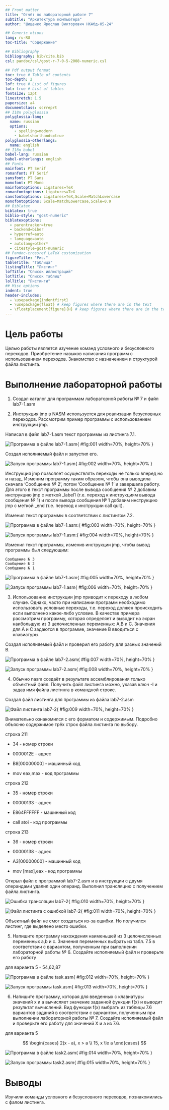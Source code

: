 ```yaml
---
## Front matter
title: "Отчёт по лабораторной работе 7"
subtitle: "Архитектура компьютера"
author: "Шищенко Ярослав Викторович НКАбд-05-24"

## Generic otions
lang: ru-RU
toc-title: "Содержание"

## Bibliography
bibliography: bib/cite.bib
csl: pandoc/csl/gost-r-7-0-5-2008-numeric.csl

## Pdf output format
toc: true # Table of contents
toc-depth: 2
lof: true # List of figures
lot: true # List of tables
fontsize: 12pt
linestretch: 1.5
papersize: a4
documentclass: scrreprt
## I18n polyglossia
polyglossia-lang:
  name: russian
  options:
	- spelling=modern
	- babelshorthands=true
polyglossia-otherlangs:
  name: english
## I18n babel
babel-lang: russian
babel-otherlangs: english
## Fonts
mainfont: PT Serif
romanfont: PT Serif
sansfont: PT Sans
monofont: PT Mono
mainfontoptions: Ligatures=TeX
romanfontoptions: Ligatures=TeX
sansfontoptions: Ligatures=TeX,Scale=MatchLowercase
monofontoptions: Scale=MatchLowercase,Scale=0.9
## Biblatex
biblatex: true
biblio-style: "gost-numeric"
biblatexoptions:
  - parentracker=true
  - backend=biber
  - hyperref=auto
  - language=auto
  - autolang=other*
  - citestyle=gost-numeric
## Pandoc-crossref LaTeX customization
figureTitle: "Рис."
tableTitle: "Таблица"
listingTitle: "Листинг"
lofTitle: "Список иллюстраций"
lotTitle: "Список таблиц"
lolTitle: "Листинги"
## Misc options
indent: true
header-includes:
  - \usepackage{indentfirst}
  - \usepackage{float} # keep figures where there are in the text
  - \floatplacement{figure}{H} # keep figures where there are in the text
---
```


# Цель работы

Целью работы является изучение команд условного и безусловного переходов. Приобретение навыков написания программ с использованием переходов. Знакомство с назначением и структурой файла листинга.

# Выполнение лабораторной работы

1. Создал каталог для программам лабораторной работы № 7 и файл lab7-1.asm

2. Инструкция jmp в NASM используется для реализации безусловных переходов. Рассмотрим пример программы с использованием инструкции jmp.

Написал в файл lab7-1.asm текст программы из листинга 7.1.

![Программа в файле lab7-1.asm](image/01.png){ #fig:001 width=70%, height=70% }

Создал исполняемый файл и запустил его.

![Запуск программы lab7-1.asm](image/02.png){ #fig:002 width=70%, height=70% }

Инструкция jmp позволяет осуществлять переходы не только вперед но и назад. 
Изменим программу таким образом, чтобы она выводила сначала ‘Сообщение № 2’, потом ‘Сообщение № 1’ и завершала работу. 
Для этого в текст программы после вывода сообщения № 2 добавим инструкцию jmp с меткой _label1 
(т.е. переход к инструкциям вывода сообщения № 1) и после вывода сообщения № 1 добавим инструкцию jmp с меткой _end 
(т.е. переход к инструкции call quit). 

Изменил текст программы в соответствии с листингом 7.2.

![Программа в файле lab7-1.asm:](image/03.png){ #fig:003 width=70%, height=70% }

![Запуск программы lab7-1.asm:](image/04.png){ #fig:004 width=70%, height=70% }

Изменил текст программы, изменив инструкции jmp, чтобы вывод программы был следующим:

```
Сообщение № 3
Сообщение № 2
Сообщение № 1
```

![Программа в файле lab7-1.asm](image/05.png){ #fig:005 width=70%, height=70% }

![Запуск программы lab7-1.asm](image/06.png){ #fig:006 width=70%, height=70% }

3. Использование инструкции jmp приводит к переходу в любом случае. 
Однако, часто при написании программ необходимо использовать условные переходы, 
т.е. переход должен происходить если выполнено какое-либо условие. 
В качестве примера рассмотрим программу, которая определяет и выводит на экран наибольшую из 3 целочисленных переменных: A,B и C. 
Значения для A и C задаются в программе, значение B вводиться с клавиатуры. 

Создал исполняемый файл и проверил его работу для разных значений B.

![Программа в файле lab7-2.asm](image/07.png){ #fig:007 width=70%, height=70% }

![Запуск программы lab7-2.asm](image/08.png){ #fig:008 width=70%, height=70% }

4. Обычно nasm создаёт в результате ассемблирования только объектный файл. 
Получить файл листинга можно, указав ключ -l и задав имя файла листинга в командной строке. 

Создал файл листинга для программы из файла lab7-2.asm

![Файл листинга lab7-2](image/09.png){ #fig:009 width=70%, height=70% }

Внимательно ознакомился с его форматом и содержимым. 
Подробно объясню содержимое трёх строк файла листинга по выбору.

строка 211

* 34 - номер строки

* 0000012E - адрес

* B8[00000000] - машинный код

* mov eax,max - код программы

строка 212

* 35 - номер строки

* 00000133 - адрес

* E864FFFFFF - машинный код

* call atoi - код программы

строка 213

* 36 - номер строки

* 00000138 - адрес

* A3[00000000] - машинный код

* mov [max],eax - код программы

Открыл файл с программой lab7-2.asm и в инструкции с двумя операндами удалил один операнд. 
Выполнил трансляцию с получением файла листинга.

![Ошибка трансляции lab7-2](image/10.png){ #fig:010 width=70%, height=70% }

![Файл листинга с ошибкой lab7-2](image/11.png){ #fig:011 width=70%, height=70% }

Объектный файл не смог создаться из-за ошибки. Но получился листинг, где выделено место ошибки.

5. Напишите программу нахождения наименьшей из 3 целочисленных переменных a,b и c. 
Значения переменных выбрать из табл. 7.5 в соответствии с вариантом, полученным при выполнении лабораторной работы № 6.
Создайте исполняемый файл и проверьте его работу

для варианта 5 - 54,62,87

![Программа в файле task.asm](image/12.png){ #fig:012 width=70%, height=70% }

![Запуск программы task.asm](image/13.png){ #fig:013 width=70%, height=70% }

6. Напишите программу, которая для введенных с клавиатуры значений x и a вычисляет значение заданной функции f(x) и выводит результат вычислений. 
Вид функции f(x) выбрать из таблицы 7.6 вариантов заданий в соответствии с вариантом, полученным при выполнении лабораторной работы № 7. 
Создайте исполняемый файл и проверьте его работу для значений X и a из 7.6.

для варианта 5

$$
 \begin{cases}
	2(x - a), x > a
	\\   
	15, x \le a
 \end{cases}
$$

![Программа в файле task2.asm](image/14.png){ #fig:014 width=70%, height=70% }

![Запуск программы task2.asm](image/15.png){ #fig:015 width=70%, height=70% }

# Выводы

Изучили команды условного и безусловного переходов, познакомились с фалом листинга.